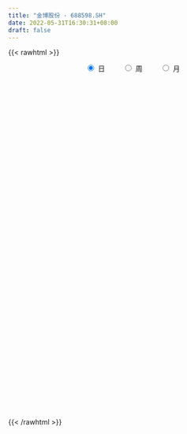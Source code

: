 ```yaml
---
title: "金博股份 - 688598.SH"
date: 2022-05-31T16:30:31+08:00
draft: false
---
```

{{< rawhtml >}}
    <div style="text-align: center">
        <label style="padding: 1rem;"><input style="margin-right: .5rem" type="radio" name="period" value="D" checked onclick="period_change(this)">日</label>
        <label style="padding: 1rem;"><input style="margin-right: .5rem" type="radio" name="period" value="W" onclick="period_change(this)">周</label>
        <label style="padding: 1rem;"><input style="margin-right: .5rem" type="radio" name="period" value="M" onclick="period_change(this)">月</label>
    </div>
    <div id="chart" style="height: 700px;"></div> 
    <script type="text/javascript">
        const D_v = [27798.69,27915.17,31086.36,12890.2,15201.17,13401.54,29704.18,35775.68,37296.5,33054.55,16042.28,23844.84,25365.05,20779.76,18969.92,38657.22,36128.95,16716.95,20315.15,13229.82,18461.87,19946.71,7200.21,15720.59,13549.72,13349.47,21157.19,19091.49,15060.11,14905.61,11902.46,9315.01,17961.39,25658.04,18524.45,13429.08,12831.6,12736.73,12544.62,15463.82,10072.24,12959.07,19369.95,24201.4,19674.46,16989.73,13004.94,17284.46,20099.05,26658.1,17217.39,17697.15,17069.38,17846.96,17250.62,22215.96,18206.47,26168.45,14356.96,12374.83,9406.5,9735.53,15230.55,9401.76,11156.57,10797.53,20314.97,21754.51,52917.53,33491.99,23126.87,31530.68,15983.75,24299.18,14747.7,25335.49,19446.77,17505.49,12382.27,12233.82,22588.06,19897.12,14056.71,13542.96,32373.51,13334.86,10803.72,8913.0,12359.91,16632.78,10573.31,14476.55,12892.04,16324.61,10158.8,14101.81,15604.79,17121.3,8453.5,11333.66,21384.21,16105.98,19964.29,11827.41,20394.75,25228.89,15863.71,17065.14,16198.77,18898.39,24740.6,12261.81,20974.06,18004.06,9785.65,14201.05,7815.33,10252.03,14938.47,20934.15,7346.28,17953.23,15842.94,18274.46,18779.73,10932.2,10355.6,9920.74,20030.87,13027.5,18203.14,17681.61,11165.61,8065.84,10629.23,10672.71,9309.52,11612.1,41352.05,20429.35,14622.46,7657.52,8945.16,9225.92,12443.45,10904.72,10096.32,8636.63,10210.95,8681.48,12468.51,12911.73,9629.64,17363.74,12281.07,13119.19,11583.02,14591.78,32064.64,23434.2,26904.85,19736.34,20840.94,16005.26,15122.75,16613.99,12699.53,27837.79,24749.76,14157.18,13715.89,9111.16,11987.73,13022.49,10057.56,20542.86,11691.73,10559.68,13677.64,11354.69,6246.01,11371.42,7455.07,8286.0,10326.1,13019.92,14612.48,14791.27,19576.84,15876.04,18242.76,13781.52,23098.56,45006.12,22908.77,23122.43,28348.81,19872.98,30617.07,20946.77,21473.25,22583.64,10672.53,12473.97,9067.28,14317.5,12342.33,16831.04,10609.92,8049.92,18514.22,12348.99,12525.1,12077.29,7491.13,16669.61,12567.06,12316.55,11499.13,11167.94,7658.37,9244.59,10269.2,7461.7,8134.65,10904.41,12943.66,14961.2,15267.88,11093.46,14016.46,12820.6,8883.19,8501.03,12014.6,13973.29,7183.27,5035.61,6333.68,7848.17,7140.52,19520.24,9686.68,14223.5,14333.87,9268.86,8034.33,6601.2,7485.78,11896.25]
const D_histogram = [0.0,0.2322388604,0.8900238267,1.2130124421,1.4298970187,1.5300133833,1.0595543677,1.127317058,2.8879251276,4.1275517011,4.3446112676,4.4504728666,3.6501602646,2.369582191,1.4630893796,2.2235852687,2.7642550654,2.7195604501,2.0114283472,1.7522496369,2.4095104563,3.0546713585,3.1857179603,3.8330074739,3.1813297726,2.6459006714,3.2424978577,4.0009462029,3.8575493299,3.7584426991,3.0531813707,2.5082922071,1.8507131378,1.8456557356,1.3109584996,0.6417703773,0.4334592071,-0.2987437933,-1.2438964016,-0.7901766129,-1.146140401,-2.2625565563,-3.3808978919,-2.0111942725,-1.8381311688,-1.6939921953,-2.1322389539,-4.0714210104,-4.9462406705,-4.816218503,-5.161230384,-5.101605136,-5.6222779282,-4.5119349002,-2.7097268106,-0.837045256,-0.2406359013,0.9630859681,1.9095211197,2.3442184319,1.9935633512,1.1008765791,-0.5491959387,-1.6235552171,-2.0683455851,-2.114045869,-1.3316560662,-1.0366220139,2.9477203174,6.4137897889,7.8303695189,10.6418698593,11.8234670434,10.7645637824,10.1011672766,6.0604901099,3.0813087904,2.3399349228,0.1562169261,-0.9887722695,-1.4357021055,-2.3072723693,-2.3327442383,-1.9739552393,-4.7545058484,-6.134237819,-6.2499734393,-7.051561848,-6.594178682,-6.1538860027,-6.3874529919,-6.0233600723,-5.7067399782,-6.4807969193,-6.5971947792,-6.9024943077,-4.8188743499,-2.2351115454,-0.4334491399,0.3197720213,-0.187305395,0.0587667662,-1.2354657852,-2.2488399469,-1.5367209967,-1.6717026939,-1.2429164056,-1.4545863502,-0.7718053979,-0.8706763198,-1.5664164336,-1.9140544134,-0.4398206785,-0.703219841,-0.9042282255,0.0156296806,0.0928169734,-0.0360022145,0.2834928115,-0.3957382469,-1.2328314607,-1.853141808,-2.7343552481,-2.123258457,-0.7187628152,-0.1544849579,-0.0823137593,0.1240957186,1.4459185597,2.1446978247,3.1312263675,3.7815007075,3.2181797968,2.1873468797,1.2191956912,0.3657215557,0.0698478149,0.0476482776,2.4275267961,3.5349730243,3.956013062,3.8978890284,4.0117509642,2.7583284923,0.4121561087,-1.36396959,-2.1727250346,-2.5605078976,-3.7828895671,-4.5031953478,-5.0571533274,-5.3292017181,-4.8485940367,-2.9126221679,-1.3432180011,-1.7365643664,-2.092985069,-3.0084621398,-4.7295343479,-6.4261098441,-7.0939757287,-7.9724680881,-7.3631603065,-6.4102652427,-5.6681777426,-5.3876686239,-5.0750247952,-3.5140535317,-0.9065788857,0.6474691897,1.5214304689,1.5628228391,1.582853392,1.6364719658,1.3348363095,0.8201067968,-0.0198287295,-0.9672480346,-1.5788755383,-0.7668361393,-0.2432144538,0.9576399255,1.7164532797,2.3808364518,2.7009672035,3.8904363253,4.2204625426,4.6957517474,5.5745707939,5.3157098349,4.3248249233,2.9420779969,1.1142800101,-1.5972986442,-3.4789205485,-4.1791162862,-3.4550416783,-2.5116265105,-1.4406787348,-0.7436579176,0.3376224224,1.6035735282,2.3178829511,2.7750362202,2.8239563185,2.9012706263,2.3915228439,1.2603136401,0.4813624583,0.0859897854,1.1903059367,1.2014420294,1.2330159834,0.7010644559,0.1539943261,-0.6004708965,-1.3929415425,-1.9021997099,-2.1154775487,-1.9561945711,-1.6572719112,-0.7549018135,-0.154928901,-0.2223594621,-0.6313118302,-1.3041987412,-2.4942325503,-2.6268404605,-1.4257117449,-0.7931106112,0.6095677863,1.8921661305,2.6322442634,3.3308566426,4.0894721588,4.7925609142,4.9280137458,4.5668017161,4.1274737618,3.9189587761,3.7849911459,4.6892429736,4.9128568887,4.1865526206,2.8257433843,2.1099164905,1.4398209841,0.7089749529,0.3447971597,0.5965324321]
const D_fast = [0.0,0.2902985755,1.1705894985,1.7968312244,2.3711900556,2.8538097661,2.6482393424,2.9978312972,5.4804206487,7.7519351474,9.0551475308,10.2736273465,10.3858548107,9.6976722848,9.1569518183,10.4733440246,11.7050775877,12.3402730848,12.1349980688,12.3138817677,13.5735202011,14.982348943,15.9098250348,17.5153664169,17.6590211588,17.7850672255,19.1922888762,20.9509737721,21.7719642316,22.6124682756,22.6705022898,22.752686178,22.5577853932,23.0141419248,22.8071843137,22.2984387858,22.1984924173,21.3916034686,20.1354767599,20.3916523954,19.749153507,18.0670982126,16.103532404,16.9704374554,16.6839677668,16.4046086915,15.4333021944,12.4762648854,10.3648850577,9.2908525994,7.6555331224,6.4397570863,4.5135148121,4.495874115,5.620650502,7.2840707426,7.820321122,9.2648144834,10.6886299149,11.7093818351,11.8571175921,11.2396499648,9.4522784624,7.9720303797,7.0101536154,6.4359418643,6.8854176506,6.9212961994,11.64256861,16.7120855287,20.0862576385,25.5582254437,29.6956893887,31.3279270733,33.1898223866,30.6642677473,28.4554136254,28.2990234886,26.1543597234,24.7621774604,23.9563220981,22.5079337419,21.8992758133,21.7645760024,17.7953989312,14.8821075059,13.2038785258,10.6393996551,9.4482381506,8.3500593292,6.5196290921,5.3778819936,4.2678170932,1.8735609223,0.1078643676,-1.9230587379,-1.0441573676,0.9808275506,2.6741276711,3.5072918376,2.9533880726,3.2141519253,1.6110529276,0.0354687792,0.3634074802,-0.1894998905,-0.0714427036,-0.6467592357,-0.1569296328,-0.4734696348,-1.560813857,-2.3869654401,-1.0226868749,-1.4618909976,-1.8889564384,-0.9651911122,-0.8647995761,-1.0026193176,-0.6122510887,-1.3904167089,-2.5357177878,-3.6193135872,-5.1841158392,-5.1038336624,-3.8790287244,-3.3533721065,-3.3017793477,-3.0643459402,-1.3810434591,-0.146089738,1.6232453967,3.2188949136,3.4601189521,2.9761227548,2.3127704891,1.5507267426,1.2723149556,1.2620274876,4.2487877051,6.2399771895,7.6500204927,8.5663687161,9.6831683929,9.1193280441,6.8761946877,4.7590765915,3.4071398883,2.3792300509,0.2111259896,-1.634978628,-3.4532249395,-5.0575737598,-5.7891145875,-4.5812982607,-3.3476985942,-4.175186051,-5.0548530209,-6.7224456267,-9.6259014218,-12.929004379,-15.3703641958,-18.2419735771,-19.4734558721,-20.123127119,-20.7980840546,-21.8644920919,-22.8206044619,-22.1381465813,-19.7573166569,-18.0414012841,-16.7870823876,-16.3549843076,-15.9392404067,-15.4765038415,-15.4444304204,-15.7541332339,-16.5990259426,-17.7882572564,-18.7946036446,-18.1742732804,-17.7114552084,-16.2711908476,-15.0832641736,-13.8236718885,-12.8282993359,-10.6662211328,-9.2810792798,-7.6318521382,-5.3593903933,-4.2893238934,-4.1990025743,-4.8462300015,-6.3954579857,-9.5063613011,-12.2577133426,-14.0026881517,-14.1423739635,-13.8268654232,-13.1160873313,-12.6049809934,-11.4392950478,-9.77245056,-8.4786703994,-7.3277580752,-6.5728488973,-5.7702169329,-5.6820840043,-6.498214798,-7.1568253653,-7.5307005918,-6.1288079563,-5.8173113563,-5.4774834064,-5.83416882,-6.3427403682,-7.247323315,-8.3880293466,-9.3728374414,-10.1149846674,-10.4447503326,-10.5601456506,-9.8465010062,-9.285260319,-9.4082807455,-9.9750610713,-10.9739976675,-12.7875896143,-13.5769076396,-12.7322068601,-12.2978833792,-10.7428130352,-8.9871731584,-7.5890339597,-6.0577074198,-4.2767238639,-2.37549488,-1.008038612,-0.2275502126,0.3649902736,1.1362149819,1.9484951382,4.0250577092,5.4768858465,5.7972197336,5.1428463434,4.9544985721,4.6443583118,4.0907560188,3.8127775156,4.213645896]
const D_slow = [0.0,0.0580597151,0.2805656718,0.5838187823,0.941293037,1.3237963828,1.5886849747,1.8705142392,2.5924955211,3.6243834464,4.7105362633,5.8231544799,6.7356945461,7.3280900938,7.6938624387,8.2497587559,8.9408225223,9.6207126348,10.1235697216,10.5616321308,11.1640097449,11.9276775845,12.7241070746,13.682358943,14.4776913862,15.139166554,15.9497910185,16.9500275692,17.9144149017,18.8540255765,19.6173209191,20.2443939709,20.7070722554,21.1684861893,21.4962258142,21.6566684085,21.7650332103,21.6903472619,21.3793731615,21.1818290083,20.895293908,20.329654769,19.484430296,18.9816317279,18.5220989356,18.0986008868,17.5655411483,16.5476858957,15.3111257281,14.1070711024,12.8167635064,11.5413622224,10.1357927403,9.0078090153,8.3303773126,8.1211159986,8.0609570233,8.3017285153,8.7791087952,9.3651634032,9.863554241,10.1387733857,10.0014744011,9.5955855968,9.0784992005,8.5499877333,8.2170737167,7.9579182133,8.6948482926,10.2982957398,12.2558881196,14.9163555844,17.8722223452,20.5633632909,23.08865511,24.6037776375,25.3741048351,25.9590885658,25.9981427973,25.7509497299,25.3920242035,24.8152061112,24.2320200516,23.7385312418,22.5499047797,21.0163453249,19.4538519651,17.6909615031,16.0424168326,14.5039453319,12.907082084,11.4012420659,9.9745570713,8.3543578415,6.7050591467,4.9794355698,3.7747169823,3.215939096,3.107576811,3.1875198163,3.1406934676,3.1553851591,2.8465187128,2.2843087261,1.9001284769,1.4822028034,1.171473702,0.8078271145,0.614875765,0.3972066851,0.0056025767,-0.4729110267,-0.5828661963,-0.7586711566,-0.9847282129,-0.9808207928,-0.9576165495,-0.9666171031,-0.8957439002,-0.9946784619,-1.3028863271,-1.7661717791,-2.4497605911,-2.9805752054,-3.1602659092,-3.1988871487,-3.2194655885,-3.1884416588,-2.8269620189,-2.2907875627,-1.5079809708,-0.5626057939,0.2419391553,0.7887758752,1.093574798,1.1850051869,1.2024671406,1.21437921,1.821260909,2.7050041651,3.6940074306,4.6684796877,5.6714174288,6.3609995518,6.464038579,6.1230461815,5.5798649229,4.9397379485,3.9940155567,2.8682167198,1.6039283879,0.2716279584,-0.9405205508,-1.6686760928,-2.0044805931,-2.4386216847,-2.9618679519,-3.7139834869,-4.8963670738,-6.5028945349,-8.276388467,-10.2695054891,-12.1102955657,-13.7128618763,-15.129906312,-16.476823468,-17.7455796668,-18.6240930497,-18.8507377711,-18.6888704737,-18.3085128565,-17.9178071467,-17.5220937987,-17.1129758072,-16.7792667299,-16.5742400307,-16.5791972131,-16.8210092217,-17.2157281063,-17.4074371411,-17.4682407546,-17.2288307732,-16.7997174533,-16.2045083403,-15.5292665394,-14.5566574581,-13.5015418224,-12.3276038856,-10.9339611871,-9.6050337284,-8.5238274976,-7.7883079983,-7.5097379958,-7.9090626569,-8.778792794,-9.8235718656,-10.6873322851,-11.3152389128,-11.6754085965,-11.8613230759,-11.7769174703,-11.3760240882,-10.7965533504,-10.1027942954,-9.3968052158,-8.6714875592,-8.0736068482,-7.7585284382,-7.6381878236,-7.6166903772,-7.3191138931,-7.0187533857,-6.7104993899,-6.5352332759,-6.4967346944,-6.6468524185,-6.9950878041,-7.4706377316,-7.9995071187,-8.4885557615,-8.9028737393,-9.0915991927,-9.1303314179,-9.1859212835,-9.343749241,-9.6697989263,-10.2933570639,-10.950067179,-11.3064951153,-11.5047727681,-11.3523808215,-10.8793392889,-10.221278223,-9.3885640624,-8.3661960227,-7.1680557942,-5.9360523577,-4.7943519287,-3.7624834882,-2.7827437942,-1.8364960077,-0.6641852643,0.5640289578,1.610667113,2.3171029591,2.8445820817,3.2045373277,3.3817810659,3.4679803559,3.6171134639]
const D_data = [['2021-05-20', 163.7697, 162.1146, 160.0508, 167.4985],['2021-05-21', 163.5104, 165.7537, 162.1346, 170.4896],['2021-05-24', 163.0319, 173.9791, 163.0319, 174.9861],['2021-05-25', 176.2722, 173.351, 171.686, 176.4916],['2021-05-26', 173.351, 174.6571, 171.7458, 177.4687],['2021-05-27', 174.4876, 175.4048, 172.4836, 178.1367],['2021-05-28', 177.4687, 168.4955, 167.3789, 177.4687],['2021-05-31', 168.4955, 175.2752, 166.9003, 175.6042],['2021-06-01', 176.8405, 203.391, 175.7139, 203.8696],['2021-06-02', 203.411, 208.2664, 201.4967, 209.0242],['2021-06-03', 207.0002, 203.401, 200.6493, 208.2465],['2021-06-04', 203.5406, 207.1697, 202.3841, 211.8158],['2021-06-07', 209.074, 198.077, 195.2654, 211.2475],['2021-06-08', 198.406, 189.8316, 188.0968, 198.7649],['2021-06-09', 188.6153, 191.1976, 185.4547, 196.2923],['2021-06-10', 191.4269, 214.3183, 191.4269, 215.2555],['2021-06-11', 218.3363, 218.3263, 213.3113, 227.3194],['2021-06-15', 220.5297, 215.8637, 213.3612, 224.2087],['2021-06-16', 214.109, 208.8148, 207.3592, 217.7181],['2021-06-17', 207.5984, 214.8069, 207.5984, 217.3393],['2021-06-18', 213.8398, 230.5996, 213.3612, 237.6884],['2021-06-21', 233.2915, 237.8279, 224.6574, 242.5737],['2021-06-22', 240.829, 237.7581, 233.132, 240.829],['2021-06-23', 239.1639, 251.0484, 236.3922, 254.2388],['2021-06-24', 249.2537, 239.5827, 237.479, 256.2328],['2021-06-25', 239.5827, 242.2746, 234.478, 247.5887],['2021-06-28', 247.2597, 261.2179, 244.827, 262.0155],['2021-06-29', 262.7633, 272.1851, 256.2727, 272.6836],['2021-06-30', 274.6776, 268.197, 264.4183, 276.6118],['2021-07-01', 267.2, 273.7803, 264.209, 279.1642],['2021-07-02', 272.4842, 269.4832, 263.2119, 281.1482],['2021-07-05', 272.9627, 273.1821, 267.2997, 280.4304],['2021-07-06', 275.0066, 273.1821, 264.5978, 287.1403],['2021-07-07', 268.7354, 284.0396, 254.2388, 288.8651],['2021-07-08', 282.1552, 280.2509, 280.1612, 294.8472],['2021-07-09', 279.5231, 279.1642, 266.203, 285.1762],['2021-07-12', 282.1552, 286.0934, 277.2798, 295.7844],['2021-07-13', 285.1662, 280.1313, 271.7464, 286.0835],['2021-07-14', 274.1791, 275.3656, 273.5211, 280.7096],['2021-07-15', 274.867, 293.7904, 274.3885, 295.0666],['2021-07-16', 295.605, 286.1333, 285.1662, 298.9549],['2021-07-19', 285.5451, 274.1791, 273.1921, 292.1154],['2021-07-20', 272.5041, 268.6656, 260.2209, 274.8571],['2021-07-21', 274.1691, 301.1184, 274.1691, 304.4385],['2021-07-22', 303.2521, 291.4374, 285.3257, 309.7526],['2021-07-23', 289.4933, 293.1324, 281.4075, 304.3887],['2021-07-26', 299.7027, 286.0436, 279.1741, 302.9729],['2021-07-27', 283.9399, 260.7194, 260.7194, 293.9898],['2021-07-28', 257.7483, 265.0764, 257.7483, 270.6896],['2021-07-29', 271.1083, 273.8301, 258.2269, 281.3975],['2021-07-30', 274.5081, 265.206, 262.3944, 278.9648],['2021-08-02', 264.3087, 267.1202, 258.855, 272.3845],['2021-08-03', 261.2678, 255.834, 250.5299, 264.8371],['2021-08-04', 258.2069, 275.1761, 256.2328, 281.4872],['2021-08-05', 277.6088, 290.0915, 268.7155, 293.1224],['2021-08-06', 292.9928, 300.6997, 283.9199, 306.4824],['2021-08-09', 298.1075, 292.1254, 283.0326, 308.6758],['2021-08-10', 293.1224, 306.0836, 292.6239, 319.2641],['2021-08-11', 305.8443, 311.0687, 299.1045, 319.2641],['2021-08-12', 312.5741, 311.4076, 303.8602, 318.8454],['2021-08-13', 308.7556, 304.9071, 303.8802, 313.0527],['2021-08-16', 298.7156, 297.4096, 292.1453, 307.958],['2021-08-17', 295.5252, 282.6737, 278.2768, 306.961],['2021-08-18', 284.2888, 283.0226, 281.1582, 294.8871],['2021-08-19', 287.1403, 286.6418, 279.1642, 292.6239],['2021-08-20', 285.3158, 289.8921, 275.8441, 292.6538],['2021-08-23', 293.1722, 302.0856, 285.9439, 314.3887],['2021-08-24', 308.0876, 299.1045, 293.0925, 309.8423],['2021-08-25', 336.1236, 358.9254, 335.4856, 358.9254],['2021-08-26', 364.6682, 377.769, 364.6682, 393.2526],['2021-08-27', 377.6693, 372.6642, 367.1009, 388.7361],['2021-08-30', 378.8657, 410.9895, 375.8746, 416.5229],['2021-08-31', 406.4132, 412.7642, 397.809, 422.7343],['2021-09-01', 417.0314, 396.8319, 378.8657, 417.7493],['2021-09-02', 396.3134, 408.6166, 384.3991, 416.7522],['2021-09-03', 401.797, 363.4119, 360.9194, 405.825],['2021-09-06', 366.1039, 364.9075, 354.05, 372.3851],['2021-09-07', 365.9045, 388.7062, 364.4289, 402.485],['2021-09-08', 389.8328, 367.4, 365.3063, 395.9944],['2021-09-09', 368.2475, 374.748, 363.9104, 387.3303],['2021-09-10', 398.9057, 381.8567, 374.0002, 412.9736],['2021-09-13', 377.8687, 375.0371, 363.9104, 392.8239],['2021-09-14', 376.5426, 384.8478, 364.4887, 394.4989],['2021-09-15', 383.6115, 392.2656, 370.8896, 397.809],['2021-09-16', 396.8119, 346.9413, 337.4896, 397.7292],['2021-09-17', 338.995, 351.9463, 338.9851, 358.8057],['2021-09-22', 347.9383, 361.6472, 347.9383, 371.7669],['2021-09-23', 363.9104, 347.8685, 345.4557, 368.4568],['2021-09-24', 347.8585, 359.6432, 345.4358, 374.7181],['2021-09-27', 361.1886, 358.9254, 350.9493, 383.8507],['2021-09-28', 351.9861, 347.9582, 344.1696, 370.8896],['2021-09-29', 343.8007, 352.5544, 343.8007, 363.9104],['2021-09-30', 354.5369, 350.6208, 342.0393, 362.7487],['2021-10-08', 359.6418, 332.1192, 324.6766, 362.6388],['2021-10-11', 331.6697, 333.7676, 327.6936, 344.5668],['2021-10-12', 328.7925, 325.6656, 317.8834, 343.358],['2021-10-13', 321.7695, 356.3551, 321.7695, 357.5339],['2021-10-14', 352.6787, 372.9585, 344.6567, 377.8037],['2021-10-15', 369.6818, 374.4371, 364.6468, 374.6269],['2021-10-18', 375.6259, 368.6328, 363.6378, 377.2942],['2021-10-19', 370.6308, 354.0074, 345.6557, 370.6308],['2021-10-20', 353.9075, 363.1383, 348.0933, 379.512],['2021-10-21', 362.0894, 340.9404, 335.8255, 364.6168],['2021-10-22', 340.9404, 337.1642, 332.9684, 344.9065],['2021-10-25', 339.5318, 356.7547, 338.6627, 361.6198],['2021-10-26', 359.442, 346.6547, 332.9983, 364.1873],['2021-10-27', 348.0633, 353.5379, 340.8705, 358.5729],['2021-10-28', 353.0683, 345.1562, 341.6497, 359.6318],['2021-10-29', 338.7026, 356.8546, 338.7026, 362.2692],['2021-11-01', 352.8685, 348.0533, 345.7157, 370.3311],['2021-11-02', 349.6517, 337.4639, 325.306, 350.2611],['2021-11-03', 334.6667, 337.5638, 328.6826, 340.6507],['2021-11-04', 342.7586, 362.439, 337.1242, 368.433],['2021-11-05', 369.6318, 343.388, 338.6627, 369.6318],['2021-11-08', 343.1482, 342.1392, 338.9824, 353.3181],['2021-11-09', 345.6557, 357.6438, 344.6567, 361.6398],['2021-11-10', 355.6658, 349.6917, 345.0463, 359.5419],['2021-11-11', 350.2911, 346.8545, 344.6567, 358.6428],['2021-11-12', 345.6757, 352.9584, 345.6757, 366.6348],['2021-11-15', 353.0484, 339.2821, 330.6706, 358.413],['2021-11-16', 332.9983, 332.369, 330.7705, 341.5598],['2021-11-17', 338.0033, 329.6716, 314.4668, 338.0033],['2021-11-18', 328.8724, 320.1811, 313.4578, 333.0683],['2021-11-19', 316.6946, 335.8155, 316.6846, 338.1632],['2021-11-22', 336.9744, 349.6517, 335.6857, 357.6438],['2021-11-23', 348.1832, 343.6577, 341.7896, 356.5049],['2021-11-24', 340.1712, 338.6627, 334.7865, 351.6597],['2021-11-25', 337.6637, 340.6607, 336.9844, 352.6488],['2021-11-26', 338.313, 358.9924, 338.303, 361.1403],['2021-11-29', 359.6418, 357.7437, 353.6777, 362.6388],['2021-11-30', 356.3251, 367.7737, 355.7557, 373.1184],['2021-12-01', 368.6328, 370.6308, 366.0754, 383.2583],['2021-12-02', 370.6308, 358.443, 355.6957, 373.1583],['2021-12-03', 362.8086, 350.5009, 349.5319, 363.468],['2021-12-06', 351.1802, 347.364, 342.6587, 355.6058],['2021-12-07', 348.9824, 344.6567, 339.7416, 350.441],['2021-12-08', 345.9554, 348.8725, 341.6597, 354.6268],['2021-12-09', 351.1602, 351.6597, 336.9144, 355.6458],['2021-12-10', 359.6418, 389.3822, 357.6438, 405.596],['2021-12-13', 393.6679, 385.6159, 380.9206, 405.586],['2021-12-14', 374.6269, 384.6269, 373.1583, 390.9706],['2021-12-15', 388.4931, 383.3582, 381.6299, 393.2683],['2021-12-16', 385.9556, 389.582, 380.6309, 397.604],['2021-12-17', 388.3932, 372.9286, 371.1403, 389.2923],['2021-12-20', 366.5949, 351.6498, 346.8845, 369.6318],['2021-12-21', 354.6268, 348.1233, 342.0493, 356.9345],['2021-12-22', 347.8535, 352.6488, 345.8455, 364.467],['2021-12-23', 357.374, 353.5279, 341.9494, 357.374],['2021-12-24', 354.2272, 336.7846, 336.6647, 354.2272],['2021-12-27', 334.6667, 334.9664, 329.8714, 343.4379],['2021-12-28', 337.1142, 330.0712, 325.6856, 337.1142],['2021-12-29', 330.6706, 327.324, 323.6876, 333.9474],['2021-12-30', 329.5717, 333.1881, 324.277, 335.296],['2021-12-31', 342.6587, 354.6867, 337.6637, 359.1423],['2022-01-04', 357.6438, 357.6338, 342.6587, 363.2282],['2022-01-05', 358.0933, 334.6667, 331.6697, 363.478],['2022-01-06', 339.0623, 331.1701, 328.6726, 340.6307],['2022-01-07', 331.2001, 318.1831, 317.6836, 336.8045],['2022-01-10', 318.3929, 297.204, 293.5077, 318.3929],['2022-01-11', 300.5806, 282.9382, 280.7703, 303.5776],['2022-01-12', 286.5945, 282.9282, 273.9272, 287.7134],['2022-01-13', 281.7194, 268.7124, 267.8532, 282.5386],['2022-01-14', 268.7124, 278.8722, 264.9361, 283.4177],['2022-01-17', 279.7214, 280.0411, 273.2379, 284.7264],['2022-01-18', 282.0491, 275.086, 271.7294, 282.0491],['2022-01-19', 272.7284, 265.3757, 262.7383, 274.8063],['2022-01-20', 265.3757, 260.7403, 258.2628, 272.6984],['2022-01-21', 268.113, 275.4257, 264.8362, 282.2089],['2022-01-24', 274.9362, 295.4058, 274.9362, 302.0292],['2022-01-25', 292.2789, 290.7104, 288.9122, 300.7005],['2022-01-26', 289.5017, 287.0041, 280.9202, 298.6925],['2022-01-27', 287.0041, 277.7034, 275.8752, 291.5496],['2022-01-28', 278.6425, 276.3348, 271.2398, 283.6775],['2022-02-07', 282.6784, 275.7753, 269.7413, 282.6784],['2022-02-08', 275.7753, 269.4217, 262.7383, 276.7044],['2022-02-09', 269.3417, 263.018, 254.7563, 269.4217],['2022-02-10', 262.2488, 253.2178, 251.8292, 262.7383],['2022-02-11', 248.8222, 244.2367, 243.3077, 257.5934],['2022-02-14', 243.2377, 240.7602, 238.0029, 248.6324],['2022-02-15', 241.949, 255.7353, 240.7702, 256.1349],['2022-02-16', 257.7433, 252.8482, 248.7522, 257.7533],['2022-02-17', 254.6364, 263.8272, 251.7493, 267.5435],['2022-02-18', 260.7403, 262.2488, 258.2528, 263.7173],['2022-02-21', 260.3207, 264.2168, 258.7423, 266.3847],['2022-02-22', 264.1769, 262.3487, 253.6474, 265.3957],['2022-02-23', 264.3867, 277.8433, 264.3867, 283.3078],['2022-02-24', 277.7733, 272.4486, 270.7303, 285.2159],['2022-02-25', 280.7204, 278.1929, 276.0251, 287.5036],['2022-02-28', 277.7234, 289.3918, 273.3078, 290.2109],['2022-03-01', 294.4068, 279.7214, 278.9222, 296.8144],['2022-03-02', 280.4806, 269.7313, 265.2858, 280.4906],['2022-03-03', 271.7194, 260.1309, 258.3427, 273.6874],['2022-03-04', 258.7423, 246.3746, 243.1678, 263.7473],['2022-03-07', 246.0949, 221.6792, 216.7841, 249.5415],['2022-03-08', 220.86, 216.3845, 212.838, 225.865],['2022-03-09', 220.5004, 219.7811, 210.79, 225.6053],['2022-03-10', 230.7701, 233.1678, 218.9319, 234.1568],['2022-03-11', 225.935, 236.4745, 225.935, 241.3596],['2022-03-14', 248.1329, 240.3106, 238.7722, 253.7473],['2022-03-15', 238.3126, 237.8631, 235.7852, 247.5434],['2022-03-16', 244.7662, 245.6553, 232.948, 249.3217],['2022-03-17', 251.9491, 253.4675, 249.7612, 260.5505],['2022-03-18', 250.7003, 251.9191, 244.936, 254.047],['2022-03-21', 253.9171, 252.4286, 248.023, 258.2228],['2022-03-22', 250.7502, 249.5415, 246.7542, 252.6284],['2022-03-23', 250.7502, 251.2498, 246.7542, 258.5525],['2022-03-24', 247.7532, 243.6473, 237.963, 247.7532],['2022-03-25', 244.5664, 231.7392, 230.7701, 247.5434],['2022-03-28', 230.5703, 230.5703, 226.8041, 234.3066],['2022-03-29', 231.7692, 231.3296, 227.6233, 234.7662],['2022-03-30', 233.1378, 251.4995, 231.7891, 252.2488],['2022-03-31', 250.1409, 240.7602, 239.2617, 250.1409],['2022-04-01', 238.1828, 241.1298, 233.5174, 248.7522],['2022-04-06', 241.3296, 232.5384, 230.94, 241.7592],['2022-04-07', 232.0231, 228.8328, 228.0227, 235.9035],['2022-04-08', 228.0227, 221.582, 219.0218, 231.013],['2022-04-11', 220.0219, 215.1314, 212.0211, 223.0122],['2022-04-12', 216.0215, 212.7912, 205.5104, 217.9717],['2022-04-13', 210.0209, 211.8211, 207.5106, 219.2218],['2022-04-14', 213.0212, 213.5312, 210.4209, 217.5816],['2022-04-15', 210.1309, 213.8313, 206.0305, 215.4214],['2022-04-18', 210.5509, 222.4021, 207.1306, 223.3922],['2022-04-19', 220.682, 221.022, 219.1318, 230.823],['2022-04-20', 223.0222, 212.6412, 212.5812, 223.5922],['2022-04-21', 210.2309, 205.4004, 205.0204, 214.3013],['2022-04-22', 204.2203, 197.0196, 195.4995, 205.5204],['2022-04-25', 192.5192, 182.5282, 180.0979, 193.0192],['2022-04-26', 185.0184, 188.6188, 181.168, 193.8993],['2022-04-27', 186.0285, 205.0204, 185.1984, 205.0204],['2022-04-28', 201.5501, 200.3499, 198.2397, 206.9206],['2022-04-29', 203.0202, 213.8213, 197.0496, 215.0214],['2022-05-05', 211.021, 219.0218, 210.621, 220.692],['2022-05-06', 212.0211, 218.0217, 211.131, 219.9019],['2022-05-09', 215.0214, 222.4021, 213.3112, 225.5224],['2022-05-10', 216.9016, 228.8228, 216.9016, 231.8131],['2022-05-11', 227.0226, 234.5533, 227.0226, 242.0141],['2022-05-12', 232.0231, 232.6832, 229.1228, 236.4735],['2022-05-13', 233.0232, 228.8928, 228.0227, 235.5534],['2022-05-16', 231.013, 228.6227, 228.6227, 236.0135],['2022-05-17', 229.0228, 232.5231, 225.0324, 234.5133],['2022-05-18', 232.5231, 235.2934, 229.0228, 238.3237],['2022-05-19', 230.843, 253.6252, 230.833, 257.9257],['2022-05-20', 252.9952, 252.0051, 247.1546, 255.0254],['2022-05-23', 252.0251, 242.5441, 239.6938, 252.6251],['2022-05-24', 242.1441, 232.0231, 230.743, 245.1344],['2022-05-25', 230.5229, 236.8236, 230.5229, 237.5236],['2022-05-26', 236.8236, 235.4934, 228.2527, 237.0236],['2022-05-27', 236.4235, 232.2631, 230.0229, 238.9338],['2022-05-30', 234.0, 234.8, 227.65, 236.7],['2022-05-31', 236.26, 243.1, 232.5, 245.35]]
const W_v = [401306.17,278827.0,243871.1,113349.94,90181.38,63281.24,120964.96,141015.69,95718.11,69189.52,48776.63,87362.24,100043.13,98428.51,61367.7,36625.51,52785.76,54024.34,36136.94,16134.29,21271.53,54927.75,29285.08,39941.18,55069.47,43957.46,26797.29,24374.24,35850.12,52226.35,81034.42,121928.09,80401.13,90475.16,63659.36,64646.64,65633.92,43276.1,24319.86,22274.91,48358.6,50727.65,42536.1,41546.82,32159.08,45449.43,27375.15,29822.14,31853.87,54757.55,18981.01,35718.98,114751.06,102283.45,146013.85,139900.9,68723.79,69766.7,82116.86,84887.97,63649.01,93194.61,94263.94,92080.07,80513.21,56321.94,151605.87,111896.8,84156.41,93205.16,32076.63,54574.68,16324.61,65440.2,80615.55,94751.26,94878.92,56992.53,80351.06,70019.14,68143.7,83575.61,60880.41,52292.07,61055.1,51575.06,122980.97,88279.32,73721.72,65874.32,50104.83,61035.77,90575.72,139259.11,106293.26,65032.12,62048.15,36238.03,55209.05,46014.55,68282.66,21703.79,46707.8,50529.29,52461.76,19382.03]
const W_histogram = [0.0,0.0063498575,0.2512834513,-0.1112464961,-0.2802681552,-0.193408001,0.0497149979,0.8465609332,0.8082100366,0.4090986429,0.5296638911,1.0217701352,1.2938101916,1.6774013975,1.7228095083,1.5480358591,1.2269204983,1.3256085839,0.9880876968,0.5682206563,1.0979438816,1.4182424801,1.5745294944,1.3464529383,1.7574057292,1.5405808574,1.1907352084,0.6636993621,0.7000750734,0.7711371935,1.68942073,6.0186871668,9.3756333354,9.2820982073,7.9818331717,10.0683203597,9.8866679143,8.5166187489,6.6863535472,4.1577670603,1.1351392485,-2.0190077974,-4.9043097139,-6.0327836774,-5.9776647705,-5.414922002,-5.798261512,-6.5249472475,-6.5669840776,-5.2388687023,-5.4409411981,-5.6336148471,-4.8290559225,-3.9790826198,-0.8430105123,1.8073584007,4.0815070928,5.9531489182,8.4521423123,10.0755115264,10.8689255201,11.077689638,8.6549506672,8.737436759,8.3692923674,6.4921962851,9.9934662395,10.7866901197,11.5839602454,9.229654176,7.4023915978,4.9173995786,1.5342747289,1.6434280977,-1.1472928251,-1.97142493,-3.6312438992,-4.2494008913,-5.8773546802,-5.4663783887,-5.8075286026,-3.5657555241,-3.3457905821,-5.6535563309,-5.9626963736,-8.4613853928,-12.3613260034,-14.6181464489,-15.4155028213,-17.3276039926,-16.6007610926,-14.3521199158,-14.2828959492,-14.1519953744,-12.3396043165,-11.8136440442,-10.2075194602,-9.8320805977,-9.4724201662,-9.6981656339,-8.1117654855,-6.2584064618,-3.8949062652,-0.5454759848,0.5127154412,2.0296359766]
const W_fast = [0.0,0.0079373219,0.3156917785,-0.0746497929,-0.3137384908,-0.2752303369,-0.0196785885,0.98880758,1.1525091927,0.8556724596,1.1086536806,1.8562024586,2.4516950628,3.2546366182,3.730747106,3.9429824215,3.9285971853,4.3586874169,4.268188454,3.9903765776,4.7945857733,5.4694449918,6.0193643797,6.1279010582,6.9782052814,7.146525624,7.094363777,6.7332527713,6.9446472509,7.2084936693,8.5491323884,14.3830706169,20.0839251194,22.310914543,23.0061078004,27.6096750784,29.8996896115,30.6587951333,30.5001183184,29.0109735966,26.2721305969,22.6132316017,18.5018522568,15.8651823739,14.4258850882,13.6348973562,11.8019924681,9.4440699208,7.7602870713,7.778685271,6.2163774756,4.6153001149,4.2125950589,4.0677977066,6.9931171861,10.0953256992,13.3898511645,16.7497802195,21.3618091917,25.5040562874,29.0147016611,31.9928881885,31.7338868845,34.0007321661,35.7249108663,35.4708638552,41.4705003695,44.9603967797,48.6536569668,48.6067644414,48.6300997626,47.374457638,44.3749014705,44.8949118638,41.8173677348,40.5003793974,37.9327494533,36.2522422383,33.1549497795,32.1993314738,30.4062991092,31.7566333067,31.1401506032,27.4189957716,25.6191816356,21.0051462681,14.0148741567,8.103517099,3.4522850212,-2.7917171481,-6.2150645213,-7.5544533234,-11.0559533442,-14.463051613,-15.7355616342,-18.163012373,-19.1087676541,-21.1913489409,-23.199793551,-25.8500804272,-26.2916216501,-26.0028642419,-24.6130906116,-21.4000293273,-20.2136590411,-18.1893295115]
const W_slow = [0.0,0.0015874644,0.0644083272,0.0365967032,-0.0334703356,-0.0818223359,-0.0693935864,0.1422466469,0.344299156,0.4465738168,0.5789897895,0.8344323233,1.1578848712,1.5772352206,2.0079375977,2.3949465625,2.701676687,3.033078833,3.2801007572,3.4221559213,3.6966418917,4.0512025117,4.4448348853,4.7814481199,5.2207995522,5.6059447665,5.9036285686,6.0695534092,6.2445721775,6.4373564759,6.8597116584,8.3643834501,10.708291784,13.0288163358,15.0242746287,17.5413547186,20.0130216972,22.1421763844,23.8137647712,24.8532065363,25.1369913484,24.6322393991,23.4061619706,21.8979660513,20.4035498587,19.0498193582,17.6002539801,15.9690171683,14.3272711489,13.0175539733,11.6573186738,10.248914962,9.0416509814,8.0468803264,7.8361276983,8.2879672985,9.3083440717,10.7966313013,12.9096668794,15.428544761,18.145776141,20.9151985505,23.0789362173,25.2632954071,27.3556184989,28.9786675702,31.4770341301,34.17370666,37.0696967213,39.3771102653,41.2277081648,42.4570580594,42.8406267417,43.2514837661,42.9646605598,42.4718043273,41.5639933525,40.5016431297,39.0323044596,37.6657098625,36.2138277118,35.3223888308,34.4859411853,33.0725521025,31.5818780091,29.4665316609,26.3762001601,22.7216635479,18.8677878425,14.5358868444,10.3856965713,6.7976665923,3.226942605,-0.3110562386,-3.3959573177,-6.3493683288,-8.9012481938,-11.3592683432,-13.7273733848,-16.1519147933,-18.1798561646,-19.7444577801,-20.7181843464,-20.8545533426,-20.7263744823,-20.2189654881]
const W_data = [['2020-05-22', 109.4527, 87.5622, 85.5721, 111.3433],['2020-05-29', 88.2289, 87.6617, 76.3383, 94.4975],['2020-06-05', 88.6567, 91.4428, 85.5721, 102.1791],['2020-06-12', 91.1443, 83.5721, 81.9602, 92.8955],['2020-06-19', 82.6667, 84.398, 80.8955, 86.4378],['2020-06-24', 84.9055, 87.1841, 82.9154, 88.1493],['2020-07-03', 87.0647, 89.9701, 86.9154, 94.0299],['2020-07-10', 89.8706, 100.0995, 89.1244, 107.9303],['2020-07-17', 101.8905, 92.3881, 89.8806, 107.1741],['2020-07-24', 93.0348, 87.2239, 86.5771, 96.0697],['2020-07-31', 87.1741, 93.4328, 84.5771, 94.2985],['2020-08-07', 94.3881, 100.4776, 94.3881, 109.9303],['2020-08-14', 99.4826, 100.8657, 97.0149, 111.3333],['2020-08-21', 104.4776, 105.4328, 102.6468, 117.4129],['2020-08-28', 105.0945, 103.9801, 96.5473, 106.7363],['2020-09-04', 103.5323, 102.4975, 97.6219, 106.2488],['2020-09-11', 102.2587, 100.796, 94.7662, 107.1642],['2020-09-18', 102.2239, 106.89, 99.7214, 109.4722],['2020-09-25', 107.0993, 102.1541, 101.8451, 109.4722],['2020-09-30', 101.6158, 100.1701, 99.213, 103.9687],['2020-10-09', 102.5928, 113.55, 102.5928, 114.8063],['2020-10-16', 113.6597, 114.7963, 112.7923, 121.4165],['2020-10-23', 115.8531, 115.8432, 109.9707, 117.6478],['2020-10-30', 115.8033, 112.6627, 111.4663, 120.2899],['2020-11-06', 115.4543, 123.1313, 113.6597, 125.5042],['2020-11-13', 123.59, 117.887, 112.7524, 124.916],['2020-11-20', 118.236, 116.6009, 113.2709, 119.6318],['2020-11-27', 117.558, 113.5999, 110.3696, 117.578],['2020-12-04', 113.9189, 120.7584, 111.9448, 123.4304],['2020-12-11', 122.0346, 122.9818, 117.4384, 128.2859],['2020-12-18', 127.4584, 138.2261, 126.1423, 139.4126],['2020-12-25', 139.5821, 199.413, 139.5821, 203.3811],['2020-12-31', 202.8925, 215.6344, 192.0251, 227.2895],['2021-01-08', 215.5546, 190.4299, 184.8665, 229.9116],['2021-01-15', 195.3352, 180.4597, 169.4925, 200.081],['2021-01-22', 185.4448, 234.6275, 177.4687, 234.6275],['2021-01-29', 250.9985, 222.0651, 220.5497, 258.7054],['2021-02-05', 227.3892, 213.3612, 209.3731, 239.2836],['2021-02-10', 215.5646, 208.2964, 200.4798, 222.2147],['2021-02-19', 211.3672, 195.5445, 189.6322, 214.3482],['2021-02-26', 196.9902, 179.9811, 167.4985, 198.0869],['2021-03-05', 180.7389, 164.7667, 159.2333, 190.4697],['2021-03-12', 164.7667, 152.3937, 146.8603, 169.4726],['2021-03-19', 153.7198, 162.3639, 146.5413, 173.9193],['2021-03-26', 164.2881, 172.4836, 155.5443, 172.5035],['2021-04-02', 172.8824, 178.7648, 162.334, 181.1078],['2021-04-09', 177.4986, 165.5045, 164.009, 182.9024],['2021-04-16', 164.3878, 155.634, 150.9879, 166.3519],['2021-04-23', 154.5373, 159.0339, 153.0019, 164.5075],['2021-04-30', 160.5194, 176.9103, 159.8913, 177.4687],['2021-05-07', 176.8106, 158.2562, 157.5383, 176.9701],['2021-05-14', 157.5483, 154.4177, 146.0627, 160.1206],['2021-05-21', 155.3349, 165.7537, 152.653, 171.5065],['2021-05-28', 163.0319, 168.4955, 163.0319, 178.1367],['2021-06-04', 168.4955, 207.1697, 166.9003, 211.8158],['2021-06-11', 209.074, 218.3263, 185.4547, 227.3194],['2021-06-18', 220.5297, 230.5996, 207.3592, 237.6884],['2021-06-25', 233.2915, 242.2746, 224.6574, 256.2328],['2021-07-02', 247.2597, 269.4832, 244.827, 281.1482],['2021-07-09', 272.9627, 279.1642, 254.2388, 294.8472],['2021-07-16', 282.1552, 286.1333, 271.7464, 298.9549],['2021-07-23', 285.5451, 293.1324, 260.2209, 309.7526],['2021-07-30', 299.7027, 265.206, 257.7483, 302.9729],['2021-08-06', 264.3087, 300.6997, 250.5299, 306.4824],['2021-08-13', 298.1075, 304.9071, 283.0326, 319.2641],['2021-08-20', 298.7156, 289.8921, 275.8441, 307.958],['2021-08-27', 293.1722, 372.6642, 285.9439, 393.2526],['2021-09-03', 378.8657, 363.4119, 360.9194, 422.7343],['2021-09-10', 366.1039, 381.8567, 354.05, 412.9736],['2021-09-17', 377.8687, 351.9463, 337.4896, 397.809],['2021-09-24', 347.9383, 359.6432, 345.4358, 374.7181],['2021-09-30', 361.1886, 350.6208, 342.0393, 383.8507],['2021-10-08', 359.6418, 332.1192, 324.6766, 362.6388],['2021-10-15', 331.6697, 374.4371, 317.8834, 377.8037],['2021-10-22', 375.6259, 337.1642, 332.9684, 379.512],['2021-10-29', 339.5318, 356.8546, 332.9983, 364.1873],['2021-11-05', 352.8685, 343.388, 325.306, 370.3311],['2021-11-12', 343.1482, 352.9584, 338.9824, 366.6348],['2021-11-19', 353.0484, 335.8155, 313.4578, 358.413],['2021-11-26', 336.9744, 358.9924, 334.7865, 361.1403],['2021-12-03', 359.6418, 350.5009, 349.5319, 383.2583],['2021-12-10', 351.1802, 389.3822, 336.9144, 405.596],['2021-12-17', 393.6679, 372.9286, 371.1403, 405.586],['2021-12-24', 366.5949, 336.7846, 336.6647, 369.6318],['2021-12-31', 334.6667, 354.6867, 323.6876, 359.1423],['2022-01-07', 357.6438, 318.1831, 317.6836, 363.478],['2022-01-14', 318.3929, 278.8722, 264.9361, 318.3929],['2022-01-21', 279.7214, 275.4257, 258.2628, 284.7264],['2022-01-28', 274.9362, 276.3348, 271.2398, 302.0292],['2022-02-11', 282.6784, 244.2367, 243.3077, 282.6784],['2022-02-18', 243.2377, 262.2488, 238.0029, 267.5435],['2022-02-25', 260.3207, 278.1929, 253.6474, 287.5036],['2022-03-04', 277.7234, 246.3746, 243.1678, 296.8144],['2022-03-11', 246.0949, 236.4745, 210.79, 249.5415],['2022-03-18', 248.1329, 251.9191, 232.948, 260.5505],['2022-03-25', 253.9171, 231.7392, 230.7701, 258.5525],['2022-04-01', 230.5703, 241.1298, 226.8041, 252.2488],['2022-04-08', 241.3296, 221.582, 219.0218, 241.7592],['2022-04-15', 220.0219, 213.8313, 205.5104, 223.0122],['2022-04-22', 210.5509, 197.0196, 195.4995, 230.823],['2022-04-29', 192.5192, 213.8213, 180.0979, 215.0214],['2022-05-06', 211.021, 218.0217, 210.621, 220.692],['2022-05-13', 215.0214, 228.8928, 213.3112, 242.0141],['2022-05-20', 231.013, 252.0051, 225.0324, 257.9257],['2022-05-27', 252.0251, 232.2631, 228.2527, 252.6251],['2022-06-02', 234.0, 243.1, 227.65, 245.35]]
const M_v = [680133.1699999999,564982.2400000001,421366.3300000001,355689.04,187219.38,145425.54,154961.36,366677.21,284415.08,138229.47,195571.79,160656.0,307510.18,443938.35,362803.6,428035.52,328395.2499999999,257131.62,333472.29,294716.2500000001,336557.0699999999,196591.76,431106.4199999999,218269.39,190784.67]
const M_histogram = [0.0,0.2698721368,0.5226865101,1.2545566054,1.4701881929,2.317504101,2.7125228426,9.3711265991,13.4229129564,12.5017069856,10.4296787701,9.0039075412,7.3896934679,11.7595446893,13.5032840776,23.0865392629,23.6457958969,22.8294475164,21.4406628654,18.185007809,9.7234006092,4.2537157468,-3.0004776539,-9.6016734981,-11.837977477]
const M_fast = [0.0,0.3373401709,0.7208261719,1.7663354185,2.3495140542,3.7762059876,4.8493554398,13.8507408461,21.2582554425,23.4624762181,23.9978676951,24.8230733515,25.0562826452,32.366020039,37.4855804467,52.8404704477,59.3111760559,64.2021895545,68.1735706198,69.4641675157,63.4334104682,59.0271545425,51.0228417284,42.0212275096,36.8254291614]
const M_slow = [0.0,0.0674680342,0.1981396617,0.5117788131,0.8793258613,1.4587018866,2.1368325972,4.479614247,7.8353424861,10.9607692325,13.568188925,15.8191658103,17.6665891773,20.6064753496,23.9822963691,29.7539311848,35.665380159,41.3727420381,46.7329077544,51.2791597067,53.710009859,54.7734387957,54.0233193822,51.6229010077,48.6634066384]
const M_data = [['2020-05-29', 109.4527, 87.6617, 76.3383, 111.3433],['2020-06-30', 88.6567, 91.8905, 80.8955, 102.1791],['2020-07-31', 92.0995, 93.4328, 84.5771, 107.9303],['2020-08-31', 94.3881, 102.8756, 94.3881, 117.4129],['2020-09-30', 102.7363, 100.1701, 94.7662, 109.4722],['2020-10-30', 102.5928, 112.6627, 102.5928, 121.4165],['2020-11-30', 115.4543, 112.6427, 110.3696, 125.5042],['2020-12-31', 112.6926, 215.6344, 111.9448, 227.2895],['2021-01-29', 215.5546, 222.0651, 169.4925, 258.7054],['2021-02-26', 227.3892, 179.9811, 167.4985, 239.2836],['2021-03-31', 180.7389, 168.3958, 146.5413, 190.4697],['2021-04-30', 168.6251, 176.9103, 150.9879, 182.9024],['2021-05-31', 176.8106, 175.2752, 146.0627, 178.1367],['2021-06-30', 176.8405, 268.197, 175.7139, 276.6118],['2021-07-30', 267.2, 265.206, 254.2388, 309.7526],['2021-08-31', 264.3087, 412.7642, 250.5299, 422.7343],['2021-09-30', 417.0314, 350.6208, 337.4896, 417.7493],['2021-10-29', 359.6418, 356.8546, 317.8834, 379.512],['2021-11-30', 352.8685, 367.7737, 313.4578, 373.1184],['2021-12-31', 368.6328, 354.6867, 323.6876, 405.596],['2022-01-28', 357.6438, 276.3348, 258.2628, 363.478],['2022-02-28', 282.6784, 289.3918, 238.0029, 290.2109],['2022-03-31', 294.4068, 240.7602, 210.79, 296.8144],['2022-04-29', 238.1828, 213.8213, 180.0979, 248.7522],['2022-05-31', 211.021, 243.1, 210.621, 257.9257]]
        const D_a = [null,null,null,null,null,null,null,null,null,null,null,null,null,null,null,null,null,null,null,null,null,null,null,null,null,null,null,null,null,null,null,null,null,null,null,null,null,null,null,null,null,null,null,null,309.7526,null,null,null,null,null,null,null,250.5299,null,null,null,null,null,null,null,null,null,null,null,null,null,null,null,null,null,null,null,422.7343,null,null,null,354.05,null,null,null,412.9736,null,null,null,337.4896,null,null,null,null,383.8507,null,null,null,null,null,317.8834,null,null,null,null,null,379.512,null,null,null,null,null,null,null,null,325.306,null,null,null,null,null,null,null,366.6348,null,null,null,313.4578,null,null,null,null,null,null,null,null,383.2583,null,null,null,339.7416,null,null,null,null,null,null,397.604,null,null,null,null,null,null,null,null,null,null,null,null,null,null,null,null,null,null,null,null,null,null,null,null,null,null,null,null,null,null,null,null,null,null,null,238.0029,null,null,null,null,null,null,null,null,null,null,296.8144,null,null,null,null,null,210.79,null,null,null,null,null,260.5505,null,null,null,null,null,null,null,null,null,null,null,null,null,null,null,205.5104,null,null,null,null,230.823,null,null,null,180.0979,null,null,null,null,null,null,null,null,null,null,null,null,null,null,257.9257,null,null,null,null,null,null,227.65,null]
const W_a = [null,76.3383,null,null,null,null,null,null,null,null,null,null,null,117.4129,null,null,null,null,null,99.213,null,null,null,null,null,null,null,null,null,null,null,null,null,null,null,null,258.7054,null,null,null,null,null,null,146.5413,null,null,null,null,null,null,null,null,null,null,null,null,null,null,null,null,null,null,null,null,null,null,null,422.7343,null,null,null,null,null,null,null,null,null,null,null,null,null,null,null,null,null,null,null,null,null,null,null,null,null,null,null,null,null,null,null,null,180.0979,null,null,null,null,null]
const M_a = [null,null,null,null,null,null,null,null,null,null,null,null,null,null,null,422.7343,null,null,null,null,null,null,null,180.0979,null]
        const D_b = [[{ coord: ['2021-08-31', 412.9736] }, { coord: ['2021-12-16', 354.05] }],[{ coord: ['2022-02-14', 260.5505] }, { coord: ['2022-03-17', 238.0029] }],[{ coord: ['2022-04-12', 230.823] }, { coord: ['2022-05-19', 205.5104] }]]
const W_b = [[{ coord: ['2020-05-29', 117.4129] }, { coord: ['2021-01-29', 99.213] }],[{ coord: ['2021-01-29', 258.7054] }, { coord: ['2022-04-29', 180.0979] }]]
const M_b = []
    </script>
{{< /rawhtml >}}